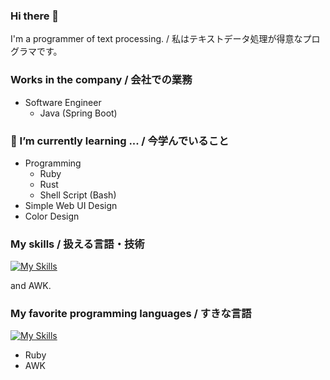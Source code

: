 ### Hi there 🌾

I'm a programmer of text processing. / 私はテキストデータ処理が得意なプログラマです。

### Works in the company / 会社での業務

- Software Engineer
    - Java (Spring Boot)

### 🌱 I’m currently learning ... / 今学んでいること

- Programming
    - Ruby
    - Rust
    - Shell Script (Bash)
- Simple Web UI Design
- Color Design

### My skills / 扱える言語・技術

[![My Skills](https://skillicons.dev/icons?i=bash,c,rust,java,ruby)](https://skillicons.dev)

and AWK.

### My favorite programming languages / すきな言語

[![My Skills](https://skillicons.dev/icons?i=ruby)](https://skillicons.dev)

- Ruby
- AWK

<!--
**mugi-grainp/mugi-grainp** is a ✨ _special_ ✨ repository because its `README.md` (this file) appears on your GitHub profile.

Here are some ideas to get you started:

- 🔭 I’m currently working on ...
- 🌱 I’m currently learning ...
- 👯 I’m looking to collaborate on ...
- 🤔 I’m looking for help with ...
- 💬 Ask me about ...
- 📫 How to reach me: ...
- 😄 Pronouns: ...
- ⚡ Fun fact: ...
-->
